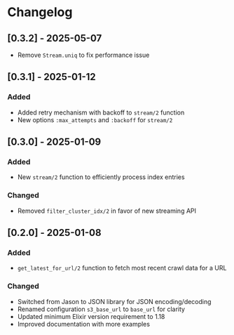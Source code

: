 # Changelog

## [0.3.2] - 2025-05-07
- Remove `Stream.uniq` to fix performance issue

## [0.3.1] - 2025-01-12

### Added
- Added retry mechanism with backoff to `stream/2` function
- New options `:max_attempts` and `:backoff` for `stream/2`

## [0.3.0] - 2025-01-09

### Added
- New `stream/2` function to efficiently process index entries

### Changed
- Removed `filter_cluster_idx/2` in favor of new streaming API

## [0.2.0] - 2025-01-08

### Added
- `get_latest_for_url/2` function to fetch most recent crawl data for a URL

### Changed
- Switched from Jason to JSON library for JSON encoding/decoding
- Renamed configuration `s3_base_url` to `base_url` for clarity
- Updated minimum Elixir version requirement to 1.18
- Improved documentation with more examples
